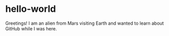 # hello-world

Greetings! I am an alien from Mars visiting Earth and wanted to learn about GitHub while I was here. 
